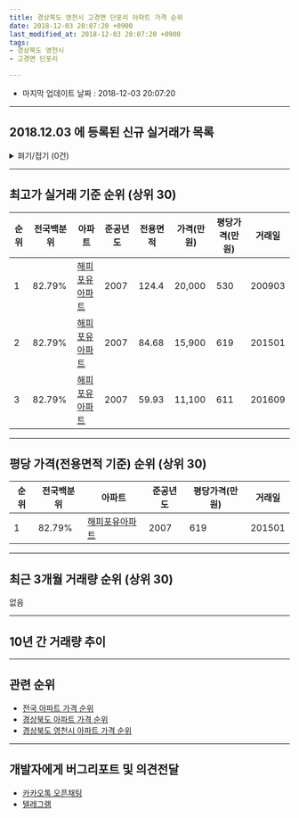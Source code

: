 ```yaml
---
title: 경상북도 영천시 고경면 단포리 아파트 가격 순위
date: 2018-12-03 20:07:20 +0900
last_modified_at: 2018-12-03 20:07:20 +0900
tags:
- 경상북도 영천시
- 고경면 단포리

---
```


* 마지막 업데이트 날짜 : 2018-12-03 20:07:20

---

## 2018.12.03 에 등록된 신규 실거래가 목록

<details>
<summary>펴기/접기 (0건)</summary>
<div markdown="1">

|아파트|전국백분위|준공년도|전용면적|가격(만원)|평당가격(만원)|거래일|
|---|---|---|---|---|---|---|
|없음|||||||


</div>
</details>

---

## 최고가 실거래 기준 순위 (상위 30)


|순위|전국백분위|아파트|준공년도|전용면적|가격(만원)|평당가격(만원)|거래일|
|---|---|---|---|---|---|---|---|
|1|82.79%|[해피포유아파트](https://search.naver.com/search.naver?query=%EA%B2%BD%EC%83%81%EB%B6%81%EB%8F%84+%EC%98%81%EC%B2%9C%EC%8B%9C+%EA%B3%A0%EA%B2%BD%EB%A9%B4+%EB%8B%A8%ED%8F%AC%EB%A6%AC+%ED%95%B4%ED%94%BC%ED%8F%AC%EC%9C%A0%EC%95%84%ED%8C%8C%ED%8A%B8)|2007|124.4|20,000|530|200903|
|2|82.79%|[해피포유아파트](https://search.naver.com/search.naver?query=%EA%B2%BD%EC%83%81%EB%B6%81%EB%8F%84+%EC%98%81%EC%B2%9C%EC%8B%9C+%EA%B3%A0%EA%B2%BD%EB%A9%B4+%EB%8B%A8%ED%8F%AC%EB%A6%AC+%ED%95%B4%ED%94%BC%ED%8F%AC%EC%9C%A0%EC%95%84%ED%8C%8C%ED%8A%B8)|2007|84.68|15,900|619|201501|
|3|82.79%|[해피포유아파트](https://search.naver.com/search.naver?query=%EA%B2%BD%EC%83%81%EB%B6%81%EB%8F%84+%EC%98%81%EC%B2%9C%EC%8B%9C+%EA%B3%A0%EA%B2%BD%EB%A9%B4+%EB%8B%A8%ED%8F%AC%EB%A6%AC+%ED%95%B4%ED%94%BC%ED%8F%AC%EC%9C%A0%EC%95%84%ED%8C%8C%ED%8A%B8)|2007|59.93|11,100|611|201609|


---

## 평당 가격(전용면적 기준) 순위 (상위 30)


|순위|전국백분위|아파트|준공년도|평당가격(만원)|거래일|
|---|---|---|---|---|---|
|1|82.79%|[해피포유아파트](https://search.naver.com/search.naver?query=%EA%B2%BD%EC%83%81%EB%B6%81%EB%8F%84+%EC%98%81%EC%B2%9C%EC%8B%9C+%EA%B3%A0%EA%B2%BD%EB%A9%B4+%EB%8B%A8%ED%8F%AC%EB%A6%AC+%ED%95%B4%ED%94%BC%ED%8F%AC%EC%9C%A0%EC%95%84%ED%8C%8C%ED%8A%B8)|2007|619|201501|


---

## 최근 3개월 거래량 순위 (상위 30)

없음

---

## 10년 간 거래량 추이


<div style="width:100%;">
    <canvas id="deal_progress" height="250"></canvas>
</div>

<script>
new Chart(document.getElementById("deal_progress"), {
    type: 'line',
    data: {
        labels: ['200812','200901','200902','200903','200904','200905','200906','200907','200908','200909','200910','200911','200912','201001','201002','201003','201004','201005','201006','201007','201008','201009','201010','201011','201012','201101','201102','201103','201104','201105','201106','201107','201108','201109','201110','201111','201112','201201','201202','201203','201204','201205','201206','201207','201208','201209','201210','201211','201212','201301','201302','201303','201304','201305','201306','201307','201308','201309','201310','201311','201312','201401','201402','201403','201404','201405','201406','201407','201408','201409','201410','201411','201412','201501','201502','201503','201504','201505','201506','201507','201508','201509','201510','201511','201512','201601','201602','201603','201604','201605','201606','201607','201608','201609','201610','201611','201612','201701','201702','201703','201704','201705','201706','201707','201708','201709','201710','201711','201712','201801','201802','201803','201804','201805','201806','201807','201808','201809','201810','201811','201812'],
        datasets: [{
            label: '실거래 수',
            pointRadius: 1,
            data: [0, 0, 0, 2, 0, 0, 1, 1, 1, 13, 1, 0, 0, 0, 1, 0, 1, 0, 1, 0, 1, 0, 0, 1, 0, 0, 3, 4, 1, 2, 0, 1, 4, 0, 0, 0, 0, 0, 1, 0, 1, 1, 1, 1, 0, 0, 1, 0, 2, 0, 1, 0, 1, 0, 0, 0, 0, 0, 1, 0, 1, 0, 1, 2, 0, 2, 2, 1, 0, 0, 0, 1, 5, 1, 0, 1, 0, 0, 1, 1, 0, 0, 0, 0, 1, 0, 0, 1, 0, 2, 0, 0, 1, 1, 0, 0, 0, 0, 0, 0, 0, 0, 0, 0, 0, 1, 0, 0, 1, 0, 0, 0, 0, 0, 0, 1, 0, 0, 0, 0, 0],
            borderColor: "rgba(255, 201, 14, 1)",
            backgroundColor: "rgba(255, 201, 14, 0.5)",
            fill: true,
        }]
    },
    options: {
        responsive: true,
        title: {
            display: true,
            text: '10년간 거래량 추이'
        },
        tooltips: {
            mode: 'index',
            intersect: false,
        },
        hover: {
            mode: 'nearest',
            intersect: true
        },
        scales: {
            xAxes: [{
                display: true,
                scaleLabel: {
                    display: true,
                    labelString: '년/월'
                }
            }],
            yAxes: [{
                display: true,
                ticks: {
                    suggestedMin: 0,
                },
                scaleLabel: {
                    display: true,
                    labelString: '실거래 수'
                }
            }]
        }
    }
});

</script>


---

## 관련 순위

- [전국 아파트 가격 순위](https://inasie.github.io/apt-ranking/전국)
- [경상북도 아파트 가격 순위](https://inasie.github.io/apt-ranking/경상북도)
- [경상북도 영천시 아파트 가격 순위](https://inasie.github.io/apt-ranking/경상북도-영천시)


---

## 개발자에게 버그리포트 및 의견전달

- [카카오톡 오픈채팅](https://open.kakao.com/o/gLJUAP4)
- [텔레그램](https://t.me/inasie)

